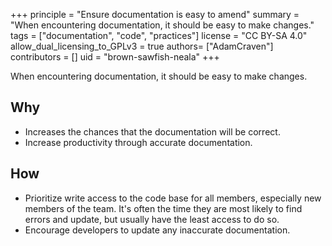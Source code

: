+++
principle = "Ensure documentation is easy to amend"
summary = "When encountering documentation, it should be easy to make changes."
tags = ["documentation", "code", "practices"]
license = "CC BY-SA 4.0"
allow_dual_licensing_to_GPLv3 = true
authors= ["AdamCraven"]
contributors = []
uid = "brown-sawfish-neala"
+++

When encountering documentation, it should be easy to make changes.

## Why

- Increases the chances that the documentation will be correct.
- Increase productivity through accurate documentation.

## How

- Prioritize write access to the code base for all members, especially new members of the team. It's often the time they are most likely to find errors and update, but usually have the least access to do so.
- Encourage developers to update any inaccurate documentation.
